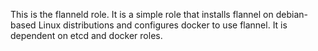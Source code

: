 This is the flanneld role. It is a simple role that installs flannel on debian-based Linux distributions and configures docker to use flannel. It is dependent on etcd and docker roles.
